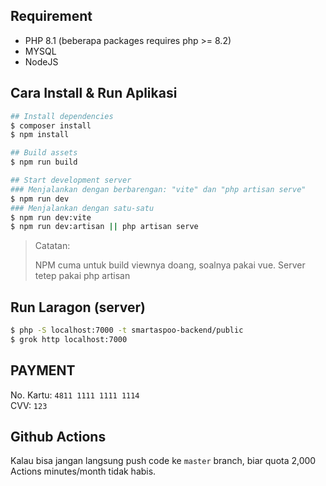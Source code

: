 ## Requirement

-   PHP 8.1 (beberapa packages requires php >= 8.2)
-   MYSQL
-   NodeJS

## Cara Install & Run Aplikasi

```sh
## Install dependencies
$ composer install
$ npm install

## Build assets
$ npm run build

## Start development server
### Menjalankan dengan berbarengan: "vite" dan "php artisan serve"
$ npm run dev
### Menjalankan dengan satu-satu
$ npm run dev:vite
$ npm run dev:artisan || php artisan serve
```

> Catatan:
>
> NPM cuma untuk build viewnya doang, soalnya pakai vue. Server tetep pakai php artisan

## Run Laragon (server)

```sh
$ php -S localhost:7000 -t smartaspoo-backend/public
$ grok http localhost:7000
```

## PAYMENT

No. Kartu: `4811 1111 1111 1114` <br>
CVV: `123`

## Github Actions

Kalau bisa jangan langsung push code ke `master` branch, biar quota 2,000 Actions minutes/month tidak habis.
